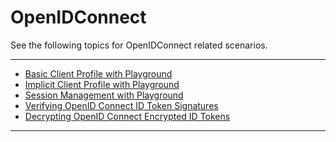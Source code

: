 # OpenIDConnect

See the following topics for OpenIDConnect related scenarios.

------------------------------------------------------------------------

-   [Basic Client Profile with
    Playground](../../using-wso2-identity-server/basic-client-profile-with-playground)
-   [Implicit Client Profile with
    Playground](../../using-wso2-identity-server/implicit-client-profile-with-playground)
-   [Session Management with
    Playground](_Session_Management_with_Playground_)
-   [Verifying OpenID Connect ID Token
    Signatures](_Verifying../../using-wso2-identity-server/openid-connectID_Token_Signatures_)
-   [Decrypting OpenID Connect Encrypted ID
    Tokens](_Decrypting../../using-wso2-identity-server/openid-connectEncrypted_ID_Tokens_)

------------------------------------------------------------------------
